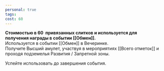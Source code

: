```yaml
---
personal: true
tags: 
cost: 60
---
```

**Стоимостью в 60  привязанных слитков и используется для получения награды в событии [[Обмен]].**  
Используется в событии [[Обмен]] в Вечеринке.  
Получите Высший амулет, участвуя в мероприятиях [[Всего отметок]] и проходя подземелья Развития / Запретной зоны.  
  
Успейте использовать до завершения события.
